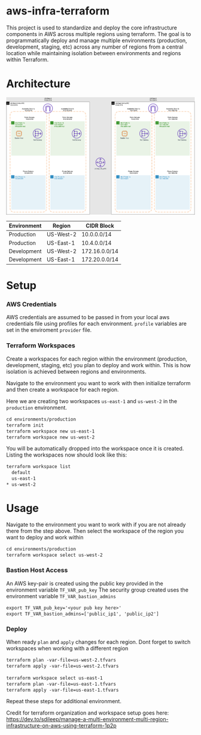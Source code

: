 # aws-infra-terraform
This project is used to standardize and deploy the core infrastructure 
components in AWS across multiple regions using terraform. The goal is
to programmatically deploy and manage multiple environments (production, 
development, staging, etc) across any number of regions from a central 
location while maintaining isolation between environments and regions 
within Terraform.

# Architecture

![AWS Infra Topology](./aws-infra-topology.png)

| Environment | Region    | CIDR Block    |
|-------------|-----------|---------------|
| Production  | US-West-2 | 10.0.0.0/14   |
| Production  | US-East-1 | 10.4.0.0/14   |
| Development | US-West-2 | 172.16.0.0/14 |
| Development | US-East-1 | 172.20.0.0/14 |


# Setup
### AWS Credentials
AWS credentials are assumed to be passed in from your local aws credentials 
file using profiles for each environment. `profile` variables are set in the 
enviroment `provider` file.

### Terraform Workspaces
Create a workspaces for each region within the environment 
(production, development, staging, etc) you plan to deploy
and work within. This is how isolation is achieved between regions and 
environments.

Navigate to the environment you want to work with then 
initialize terraform and then create a workspace for each region.

Here we are creating two workspaces `us-east-1` and `us-west-2`
in the `production` environment.
```text
cd environments/production
terraform init
terraform workspace new us-east-1
terraform workspace new us-west-2
```
You will be automatically dropped into the workspace 
once it is created. Listing the workspaces now should look like this:
```text
terraform workspace list         
  default
  us-east-1
* us-west-2
```

# Usage
Navigate to the environment you want to work with if you are not already 
there from the step above. Then select the workspace of the region you 
want to deploy and work within
```text
cd environments/production 
terraform workspace select us-west-2
```
### Bastion Host Access
An AWS key-pair is created using the public key provided in the environment variable
`TF_VAR_pub_key`
The security group created uses the environment variable `TF_VAR_bastion_admins`
```text
export TF_VAR_pub_key='<your pub key here>'
export TF_VAR_bastion_admins=['public_ip1', 'public_ip2']
```

### Deploy
When ready `plan` and `apply` changes for each region. Dont forget to switch workspaces 
when working with a different region
```
terraform plan -var-file=us-west-2.tfvars
terraform apply -var-file=us-west-2.tfvars

terraform workspace select us-east-1
terraform plan -var-file=us-east-1.tfvars
terraform apply -var-file=us-east-1.tfvars
```

Repeat these steps for additional environment.


Credit for terraform organization and workspace setup goes here:
https://dev.to/sdileep/manage-a-multi-environment-multi-region-infrastructure-on-aws-using-terraform-1p2p